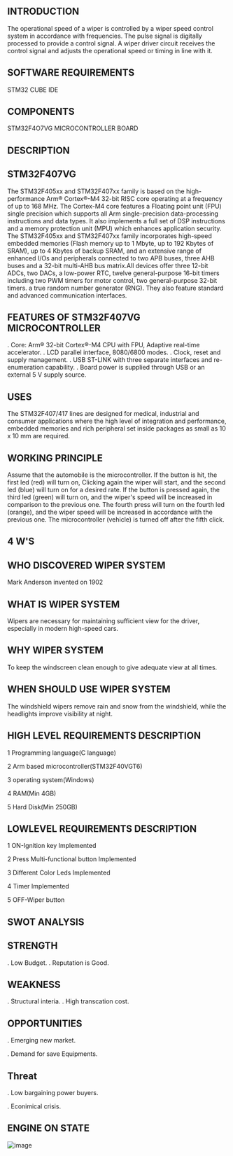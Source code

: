 ## INTRODUCTION

The operational speed of a wiper is controlled by a wiper speed control system in accordance with frequencies. The pulse signal is digitally processed to provide a control signal. A wiper driver circuit receives the control signal and adjusts the operational speed or timing in line with it.

## SOFTWARE REQUIREMENTS

STM32 CUBE IDE

## COMPONENTS

STM32F4O7VG MICROCONTROLLER BOARD

## DESCRIPTION

## STM32F407VG

The STM32F405xx and STM32F407xx family is based on the high-performance Arm® Cortex®-M4 32-bit RISC core operating at a frequency of up to 168 MHz. The Cortex-M4 core features a Floating point unit (FPU) single precision which supports all Arm single-precision data-processing instructions and data types. It also implements a full set of DSP instructions and a memory protection unit (MPU) which enhances application security. The STM32F405xx and STM32F407xx family incorporates high-speed embedded memories (Flash memory up to 1 Mbyte, up to 192 Kbytes of SRAM), up to 4 Kbytes of backup SRAM, and an extensive range of enhanced I/Os and peripherals connected to two APB buses, three AHB buses and a 32-bit multi-AHB bus matrix.All devices offer three 12-bit ADCs, two DACs, a low-power RTC, twelve general-purpose 16-bit timers including two PWM timers for motor control, two general-purpose 32-bit timers. a true random number generator (RNG). They also feature standard and advanced communication interfaces.

## FEATURES OF STM32F407VG MICROCONTROLLER

. Core: Arm® 32-bit Cortex®-M4 CPU with FPU, Adaptive real-time accelerator.
. LCD parallel interface, 8080/6800 modes.
. Clock, reset and supply management.
. USB ST-LINK with three separate interfaces and re-enumeration capability.
. Board power is supplied through USB or an external 5 V supply source.

## USES

The STM32F407/417 lines are designed for medical, industrial and consumer applications where the high level of integration and performance, embedded memories and rich peripheral set inside packages as small as 10 x 10 mm are required.

## WORKING PRINCIPLE

Assume that the automobile is the microcontroller. If the button is hit, the first led (red) will turn on, Clicking again  the wiper will start, and the second led (blue) will turn on for a desired rate. If the button is pressed again, the third led (green) will turn on, and the wiper's speed will be increased in comparison to the previous one. The fourth press will turn on the fourth led (orange), and the wiper speed will be increased in accordance with the previous one. The microcontroller (vehicle) is turned off after the fifth click.

## 4 W'S
## WHO DISCOVERED WIPER SYSTEM
Mark Anderson invented on 1902
## WHAT IS WIPER SYSTEM
 Wipers are necessary for maintaining sufficient view for the driver, especially in modern high-speed cars.
## WHY WIPER SYSTEM
To keep the windscreen clean enough to give adequate view at all times.
## WHEN SHOULD USE WIPER SYSTEM
The windshield wipers remove rain and snow from the windshield, while the headlights improve visibility at night.

## HIGH LEVEL REQUIREMENTS DESCRIPTION
1	Programming language(C language)

2	Arm based microcontroller(STM32F40VGT6)

3	operating system(Windows)

4	RAM(Min 4GB)

5	Hard Disk(Min 250GB)

## LOWLEVEL REQUIREMENTS DESCRIPTION

1	ON-Ignition key	Implemented

2	Press Multi-functional button	Implemented

3	Different Color Leds	Implemented

4	Timer	Implemented

5	OFF-Wiper button

## SWOT ANALYSIS

## STRENGTH
. Low Budget.
. Reputation is Good.

## WEAKNESS
. Structural interia.
. High transcation cost.

## OPPORTUNITIES
. Emerging new market.

. Demand for save Equipments.

## Threat
. Low bargaining power buyers.

. Econimical crisis.

## ENGINE ON STATE

![image](https://user-images.githubusercontent.com/101508268/168518941-3e5db637-718a-4be8-80c3-69b9ef18e3d7.png)


